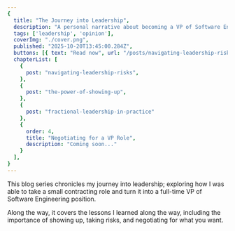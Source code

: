 ```yaml
---
{
  title: "The Journey into Leadership",
  description: "A personal narrative about becoming a VP of Software Engineering.",
  tags: ['leadership', 'opinion'],
  coverImg: "./cover.png",
  published: "2025-10-20T13:45:00.284Z",
  buttons: [{ text: "Read now", url: "/posts/navigating-leadership-risks" }],
  chapterList: [
    {
      post: "navigating-leadership-risks",
    },
    {
      post: "the-power-of-showing-up",
    },
    {
      post: "fractional-leadership-in-practice"
    },
    {
      order: 4,
      title: "Negotiating for a VP Role",
      description: "Coming soon..."
    }
  ],
}
---
```

 
This blog series chronicles my journey into leadership; exploring how I was able to take a small contracting role and turn it into a full-time VP of Software Engineering position. 

Along the way, it covers the lessons I learned along the way, including the importance of showing up, taking risks, and negotiating for what you want.
